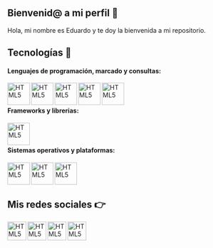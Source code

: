 ## Bienvenid@ a mi perfil 👋 
Hola, mi nombre es Eduardo y te doy la bienvenida a mi repositorio.

## Tecnologías 🚀

#### Lenguajes de programación, marcado y consultas:

[<img align="left" alt="HTML5" width="50px" src="https://user-images.githubusercontent.com/123834433/221429610-fe38f003-d198-4f45-8b6a-4f6980874d28.png" />](https://www.python.org/)

[<img align="left" alt="HTML5" width="50px" src="https://user-images.githubusercontent.com/123834433/221429609-3f89f9c0-758a-4fb1-b011-6e8b8b3c7a17.png" />](https://developer.mozilla.org/es/docs/Web/JavaScript)

[<img align="left" alt="HTML5" width="50px" src="https://user-images.githubusercontent.com/123834433/221429608-1fdba7a9-82b4-4477-b47e-690d5a6f435a.png" />](https://developer.mozilla.org/es/docs/Web/HTML)

[<img align="left" alt="HTML5" width="50px" src="https://user-images.githubusercontent.com/123834433/221429611-4b465fb8-e429-4547-824f-8c354d2794f0.png" />](https://aws.amazon.com/es/what-is/sql/)

[<img align="left" alt="HTML5" width="50px" src="https://user-images.githubusercontent.com/123834433/221429606-a7fef5f8-5cb4-4dee-96bd-3d29959092d6.png" />](https://www.hostinger.es/tutoriales/bash-script-linux)

<br/><br/>

#### Frameworks y librerias:

[<img align="left" alt="HTML5" width="50px" src="https://user-images.githubusercontent.com/123834433/221431039-7fa581bf-d4e9-49b1-b9d5-faf898fa789e.png" />](https://fastapi.tiangolo.com/)

<br/><br/>

#### Sistemas operativos y plataformas:

[<img align="left" alt="HTML5" width="50px" src="https://user-images.githubusercontent.com/123834433/221430093-cf3a7845-c214-4760-9b09-2f3d50f50d4c.png" />](https://ubuntu-mate.org/)

[<img align="left" alt="HTML5" width="50px" src="https://user-images.githubusercontent.com/123834433/221431606-ec77839e-73b7-40fb-ac6c-4b9739fbffcb.png" />](https://www.kali.org/)

[<img align="left" alt="HTML5" width="50px" src="https://user-images.githubusercontent.com/123834433/221430903-5e98db22-3485-42bd-a056-31ffb42cd98e.png" />](https://www.arduino.cc/)

<br/><br/><br/>

## Mis redes sociales 👉


[<img align="left" alt="HTML5" width="42px" src="https://user-images.githubusercontent.com/123834433/221331314-6432bdbb-0f0a-4bef-a5b1-40bdd9dcaf7d.png" />](https://www.linkedin.com/in/eduummpy/)

[<img align="left" alt="HTML5" width="42px" src="https://user-images.githubusercontent.com/123834433/221331309-3df61c1c-6cad-41eb-a34c-3f6dfc86e7d9.png" />](https://www.facebook.com/profile.php?id=100089603037953)

[<img align="left" alt="HTML5" width="42px" src="https://user-images.githubusercontent.com/123834433/221331311-2d4625b5-65a2-4aaa-aab7-86a86a311884.png" />](https://www.instagram.com/eduummpy/)

[<img align="left" alt="HTML5" width="42px" src="https://user-images.githubusercontent.com/123834433/221331315-ccb8d8b0-f807-44a2-aaf7-d0fd17d3b483.png" />](https://www.tiktok.com/@eduummpy/)

<!--
### Hola, bienvenid@ a mi perfil👋
**eduummpy/eduummpy** is a ✨ _special_ ✨ repository because its `README.md` (this file) appears on your GitHub profile.

Here are some ideas to get you started:

- 🔭 I’m currently working on ...
- 🌱 I’m currently learning ...
- 👯 I’m looking to collaborate on ...
- 🤔 I’m looking for help with ...
- 💬 Ask me about ...
- 📫 How to reach me: ...
- 😄 Pronouns: ...
- ⚡ Fun fact: ...
-->
